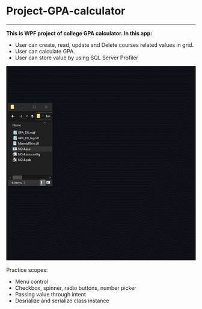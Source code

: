 # Project-GPA-calculator
-------------------------
**This is WPF project of college GPA calculator. In this app:**
* User can create, read, update and Delete courses related values in grid. 
* User can calculate GPA.
* User can store value by using SQL Server Profiler
 
![Basic Pizza Order System](./screenShot.gif?raw=true)

Practice scopes:
* Menu control
* Checkbox, spinner, radio buttons, number picker
* Passing value through intent
* Desrialize and serialize class instance
